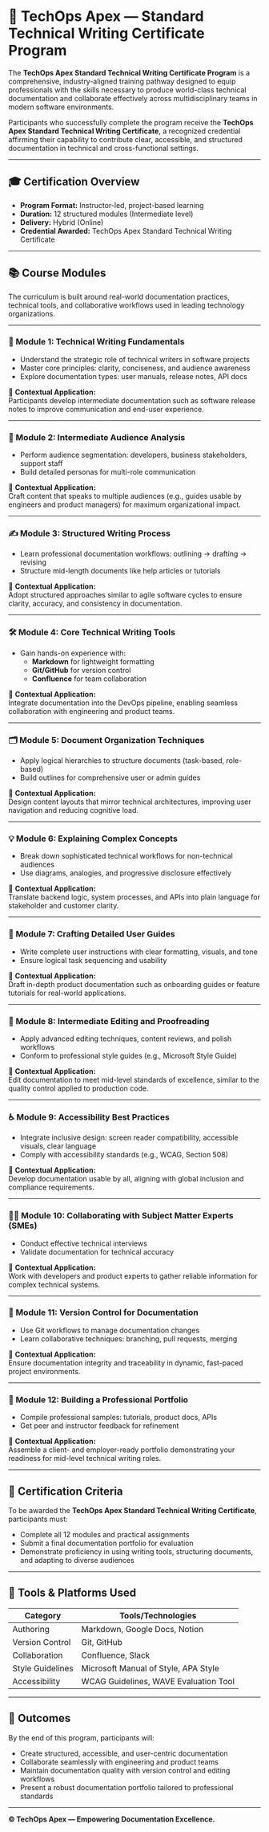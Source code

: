 # 📘 TechOps Apex — Standard Technical Writing Certificate Program

The **TechOps Apex Standard Technical Writing Certificate Program** is a comprehensive, industry-aligned training pathway designed to equip professionals with the skills necessary to produce world-class technical documentation and collaborate effectively across multidisciplinary teams in modern software environments.

Participants who successfully complete the program receive the **TechOps Apex Standard Technical Writing Certificate**, a recognized credential affirming their capability to contribute clear, accessible, and structured documentation in technical and cross-functional settings.

---

## 🎓 Certification Overview

- **Program Format:** Instructor-led, project-based learning
- **Duration:** 12 structured modules (Intermediate level)
- **Delivery:** Hybrid (Online)
- **Credential Awarded:** TechOps Apex Standard Technical Writing Certificate

---

## 📚 Course Modules

The curriculum is built around real-world documentation practices, technical tools, and collaborative workflows used in leading technology organizations.

---

### 🧠 Module 1: Technical Writing Fundamentals

- Understand the strategic role of technical writers in software projects
- Master core principles: clarity, conciseness, and audience awareness
- Explore documentation types: user manuals, release notes, API docs

📌 **Contextual Application:**  
Participants develop intermediate documentation such as software release notes to improve communication and end-user experience.

---

### 👥 Module 2: Intermediate Audience Analysis

- Perform audience segmentation: developers, business stakeholders, support staff
- Build detailed personas for multi-role communication

📌 **Contextual Application:**  
Craft content that speaks to multiple audiences (e.g., guides usable by engineers and product managers) for maximum organizational impact.

---

### ✍️ Module 3: Structured Writing Process

- Learn professional documentation workflows: outlining → drafting → revising
- Structure mid-length documents like help articles or tutorials

📌 **Contextual Application:**  
Adopt structured approaches similar to agile software cycles to ensure clarity, accuracy, and consistency in documentation.

---

### 🛠️ Module 4: Core Technical Writing Tools

- Gain hands-on experience with:  
  - **Markdown** for lightweight formatting  
  - **Git/GitHub** for version control  
  - **Confluence** for team collaboration

📌 **Contextual Application:**  
Integrate documentation into the DevOps pipeline, enabling seamless collaboration with engineering and product teams.

---

### 🗂️ Module 5: Document Organization Techniques

- Apply logical hierarchies to structure documents (task-based, role-based)
- Build outlines for comprehensive user or admin guides

📌 **Contextual Application:**  
Design content layouts that mirror technical architectures, improving user navigation and reducing cognitive load.

---

### 💡 Module 6: Explaining Complex Concepts

- Break down sophisticated technical workflows for non-technical audiences
- Use diagrams, analogies, and progressive disclosure effectively

📌 **Contextual Application:**  
Translate backend logic, system processes, and APIs into plain language for stakeholder and customer clarity.

---

### 🧭 Module 7: Crafting Detailed User Guides

- Write complete user instructions with clear formatting, visuals, and tone
- Ensure logical task sequencing and usability

📌 **Contextual Application:**  
Draft in-depth product documentation such as onboarding guides or feature tutorials for real-world applications.

---

### 🧹 Module 8: Intermediate Editing and Proofreading

- Apply advanced editing techniques, content reviews, and polish workflows
- Conform to professional style guides (e.g., Microsoft Style Guide)

📌 **Contextual Application:**  
Edit documentation to meet mid-level standards of excellence, similar to the quality control applied to production code.

---

### ♿ Module 9: Accessibility Best Practices

- Integrate inclusive design: screen reader compatibility, accessible visuals, clear language
- Comply with accessibility standards (e.g., WCAG, Section 508)

📌 **Contextual Application:**  
Develop documentation usable by all, aligning with global inclusion and compliance requirements.

---

### 🧑‍💻 Module 10: Collaborating with Subject Matter Experts (SMEs)

- Conduct effective technical interviews
- Validate documentation for technical accuracy

📌 **Contextual Application:**  
Work with developers and product experts to gather reliable information for complex technical systems.

---

### 🔄 Module 11: Version Control for Documentation

- Use Git workflows to manage documentation changes
- Learn collaborative techniques: branching, pull requests, merging

📌 **Contextual Application:**  
Ensure documentation integrity and traceability in dynamic, fast-paced project environments.

---

### 📁 Module 12: Building a Professional Portfolio

- Compile professional samples: tutorials, product docs, APIs
- Get peer and instructor feedback for refinement

📌 **Contextual Application:**  
Assemble a client- and employer-ready portfolio demonstrating your readiness for mid-level technical writing roles.

---

## 🏅 Certification Criteria

To be awarded the **TechOps Apex Standard Technical Writing Certificate**, participants must:

- Complete all 12 modules and practical assignments
- Submit a final documentation portfolio for evaluation
- Demonstrate proficiency in using writing tools, structuring documents, and adapting to diverse audiences

---

## 🧰 Tools & Platforms Used

| Category          | Tools/Technologies                     |
|-------------------|----------------------------------------|
| Authoring         | Markdown, Google Docs, Notion          |
| Version Control   | Git, GitHub                            |
| Collaboration     | Confluence, Slack                      |
| Style Guidelines  | Microsoft Manual of Style, APA Style   |
| Accessibility     | WCAG Guidelines, WAVE Evaluation Tool  |

---

## 🚀 Outcomes

By the end of this program, participants will:

- Create structured, accessible, and user-centric documentation
- Collaborate seamlessly with engineering and product teams
- Maintain documentation quality with version control and editing workflows
- Present a robust documentation portfolio tailored to professional standards



---

**© TechOps Apex — Empowering Documentation Excellence.**
